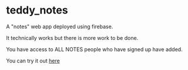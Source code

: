 # teddy_notes
A "notes" web app deployed using firebase.

It technically works but there is more work to be done.

You have access to ALL NOTES people who have signed up have added.

You can try it out [here](https://notepad-837ad.web.app/)
